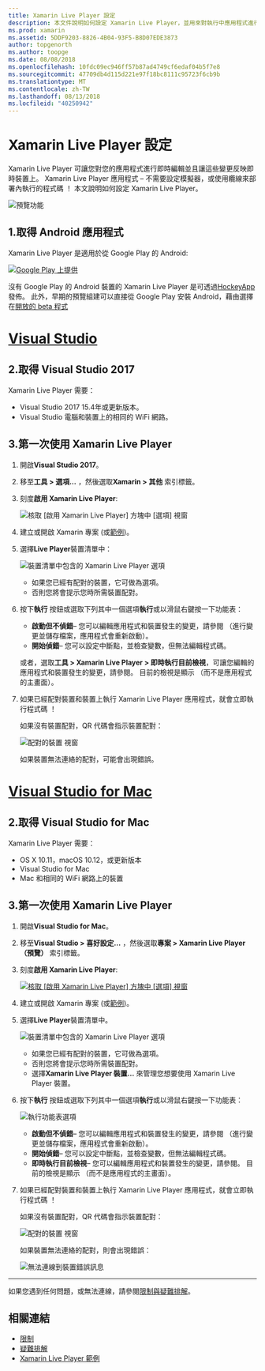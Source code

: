 ```yaml
---
title: Xamarin Live Player 設定
description: 本文件說明如何設定 Xamarin Live Player，並用來對執行中應用程式進行即時編輯。
ms.prod: xamarin
ms.assetid: 5DDF9203-8826-4B04-93F5-B8D07EDE3873
author: topgenorth
ms.author: toopge
ms.date: 08/08/2018
ms.openlocfilehash: 10fdc09ec946ff57b87ad4749cf6edaf04b5f7e8
ms.sourcegitcommit: 47709db4d115d221e97f18bc8111c95723f6cb9b
ms.translationtype: MT
ms.contentlocale: zh-TW
ms.lasthandoff: 08/13/2018
ms.locfileid: "40250942"
---
```

# <a name="xamarin-live-player-setup"></a>Xamarin Live Player 設定

Xamarin Live Player 可讓您對您的應用程式進行即時編輯並且讓這些變更反映即時裝置上。 Xamarin Live Player 應用程式 – 不需要設定模擬器，或使用纜線來部署內執行的程式碼 ！ 本文說明如何設定 Xamarin Live Player。

![預覽功能](~/media/shared/preview.png)

## <a name="1-get-the-android-app"></a>1.取得 Android 應用程式

Xamarin Live Player 是適用於從 Google Play 的 Android:

[ ![Google Play 上提供](install-images/google-play-badge.png)](https://play.google.com/store/apps/details?id=com.xamarin.live)

沒有 Google Play 的 Android 裝置的 Xamarin Live Player 是可透過[HockeyApp](https://aka.ms/xlp-hockeyapp)發佈。 此外，早期的預覽組建可以直接從 Google Play 安裝 Android，藉由選擇在[開放的 beta 程式](https://play.google.com/apps/testing/com.xamarin.live)

# <a name="visual-studiotabwindows"></a>[Visual Studio](#tab/windows)

## <a name="2-get-visual-studio-2017"></a>2.取得 Visual Studio 2017

Xamarin Live Player 需要：

- Visual Studio 2017 15.4年或更新版本。
- Visual Studio 電腦和裝置上的相同的 WiFi 網路。

## <a name="3-using-xamarin-live-player-for-the-first-time"></a>3.第一次使用 Xamarin Live Player

1. 開啟**Visual Studio 2017**。
2. 移至**工具 > 選項...** ，然後選取**Xamarin > 其他** 索引標籤。
3. 刻度**啟用 Xamarin Live Player**:

    ![核取 [啟用 Xamarin Live Player] 方塊中 [選項] 視窗](install-images/vs2017-options.png)

4. 建立或開啟 Xamarin 專案 (或[範例](~/tools/live-player/samples.md))。
5. 選擇**Live Player**裝置清單中：

    ![裝置清單中包含的 Xamarin Live Player 選項](install-images/devices-empty-windows.png)

    - 如果您已經有配對的裝置，它可做為選項。
    - 否則您將會提示您時所需裝置配對。

6. 按下**執行** 按鈕或選取下列其中一個選項**執行**或以滑鼠右鍵按一下功能表：

    - **啟動但不偵錯**– 您可以編輯應用程式和裝置發生的變更，請參閱 （進行變更並儲存檔案，應用程式會重新啟動）。
    - **開始偵錯**– 您可以設定中斷點，並檢查變數，但無法編輯程式碼。

    或者，選取**工具 > Xamarin Live Player > 即時執行目前檢視**，可讓您編輯的應用程式和裝置發生的變更，請參閱。 目前的檢視是顯示 （而不是應用程式的主畫面）。

7. 如果已經配對裝置和裝置上執行 Xamarin Live Player 應用程式，就會立即執行程式碼 ！

    如果沒有裝置配對，QR 代碼會指示裝置配對：

    ![配對的裝置 視窗](install-images/manage-empty-windows.png)

    如果裝置無法連絡的配對，可能會出現錯誤。

# <a name="visual-studio-for-mactabmacos"></a>[Visual Studio for Mac](#tab/macos)

## <a name="2-get-visual-studio-for-mac"></a>2.取得 Visual Studio for Mac

Xamarin Live Player 需要：

- OS X 10.11，macOS 10.12，或更新版本
- Visual Studio for Mac
- Mac 和相同的 WiFi 網路上的裝置

## <a name="3-using-xamarin-live-player-for-the-first-time"></a>3.第一次使用 Xamarin Live Player

1. 開啟**Visual Studio for Mac**。
2. 移至**Visual Studio > 喜好設定...** ，然後選取**專案 > Xamarin Live Player （預覽）**  索引標籤。
3. 刻度**啟用 Xamarin Live Player**:

    [![核取 [啟用 Xamarin Live Player] 方塊中 [選項] 視窗](install-images/vsmac-options-sml.png)](install-images/vsmac-options.png#lightbox)

4. 建立或開啟 Xamarin 專案 (或[範例](~/tools/live-player/samples.md))。
5. 選擇**Live Player**裝置清單中。

    ![裝置清單中包含的 Xamarin Live Player 選項](install-images/devices.png)

    - 如果您已經有配對的裝置，它可做為選項。
    - 否則您將會提示您時所需裝置配對。
    - 選擇**Xamarin Live Player 裝置...** 來管理您想要使用 Xamarin Live Player 裝置。

6. 按下**執行** 按鈕或選取下列其中一個選項**執行**或以滑鼠右鍵按一下功能表：

    ![執行功能表選項](install-images/run-menu.png)

    - **啟動但不偵錯**– 您可以編輯應用程式和裝置發生的變更，請參閱 （進行變更並儲存檔案，應用程式會重新啟動）。
    - **開始偵錯**– 您可以設定中斷點，並檢查變數，但無法編輯程式碼。
    - **即時執行目前檢視**– 您可以編輯應用程式和裝置發生的變更，請參閱。 目前的檢視是顯示 （而不是應用程式的主畫面）。

7. 如果已經配對裝置和裝置上執行 Xamarin Live Player 應用程式，就會立即執行程式碼 ！

    如果沒有裝置配對，QR 代碼會指示裝置配對：

    ![配對的裝置 視窗](install-images/manage-empty.png)

    如果裝置無法連絡的配對，則會出現錯誤：

    ![無法連線到裝置錯誤訊息](install-images/error-cannot-connect.png)

-----

如果您遇到任何問題，或無法連線，請參閱[限制與疑難排解](~/tools/live-player/troubleshooting.md)。

## <a name="related-links"></a>相關連結

- [限制](~/tools/live-player/limitations.md)
- [疑難排解](~/tools/live-player/troubleshooting.md)
- [Xamarin Live Player 範例](~/tools/live-player/samples.md)
